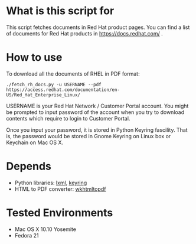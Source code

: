 # What is this script for
This script fetches documents in Red Hat product pages.
You can find a list of documents for Red Hat products in https://docs.redhat.com/
.
# How to use
To download all the documents of RHEL in PDF format:

`./fetch_rh_docs.py -u USERNAME --pdf https://access.redhat.com/documentation/en-US/Red_Hat_Enterprise_Linux/`

USERNAME is your Red Hat Network / Customer Portal account.
You might be prompted to input password of the account when you try to download contents which require to login to Customer Portal.

Once you input your password, it is stored in Python Keyring fascility. That is, the password would be stored in Gnome Keyring on Linux box or Keychain on Mac OS X.

# Depends
* Python libraries: [lxml](http://lxml.de/), [keyring](https://pypi.python.org/pypi/keyring)
* HTML to PDF converter: [wkhtmltopdf](http://wkhtmltopdf.org)

# Tested Environments
* Mac OS X 10.10 Yosemite
* Fedora 21
